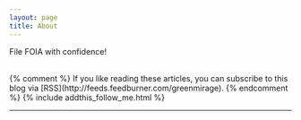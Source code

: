 ```yaml
---
layout: page
title: About
---
```

File FOIA with confidence!
</div>
<br/>
{% comment %}
If you like reading these articles, you can subscribe to this blog via [RSS](http://feeds.feedburner.com/greenmirage).
{% endcomment %}
{% include addthis_follow_me.html %}

<br/>
<div class="post-date" id="ga-pageviews"></div>

---
